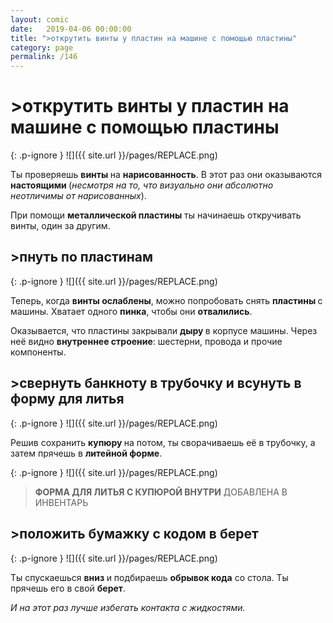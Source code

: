 ```yaml
---
layout: comic
date:   2019-04-06 00:00:00 
title: ">открутить винты у пластин на машине с помощью пластины"
category: page
permalink: /146
---
```

# >открутить винты у пластин на машине с помощью пластины

{: .p-ignore }
![]({{ site.url }}/pages/REPLACE.png)

Ты проверяешь <strong>винты </strong>на <strong>нарисованность</strong>. В этот раз они оказываются <strong>настоящими </strong>(<em>несмотря на то, что визуально они абсолютно неотличимы от нарисованных</em>).

При помощи <strong>металлической пластины</strong> ты начинаешь откручивать винты, один за другим.

## >пнуть по пластинам

{: .p-ignore }
![]({{ site.url }}/pages/REPLACE.png)

Теперь, когда <strong>винты ослаблены</strong>, можно попробовать снять <strong>пластины </strong>с машины. Хватает одного <strong>пинка</strong>, чтобы они <strong>отвалились</strong>.

Оказывается, что пластины закрывали <strong>дыру </strong>в корпусе машины. Через неё видно <strong>внутреннее строение</strong>: шестерни, провода и прочие компоненты.

## >свернуть банкноту в трубочку и всунуть в форму для литья

{: .p-ignore }
![]({{ site.url }}/pages/REPLACE.png)

Решив сохранить <strong>купюру </strong>на потом, ты сворачиваешь её в трубочку, а затем прячешь в <strong>литейной форме</strong>.

{: .p-ignore }
![]({{ site.url }}/pages/REPLACE.png)

<blockquote><strong>ФОРМА ДЛЯ ЛИТЬЯ С КУПЮРОЙ ВНУТРИ</strong> ДОБАВЛЕНА В ИНВЕНТАРЬ</blockquote>

## >положить бумажку с кодом в берет

{: .p-ignore }
![]({{ site.url }}/pages/REPLACE.png)

Ты спускаешься <strong>вниз </strong>и подбираешь <strong>обрывок кода</strong> со стола. Ты прячешь его в свой <strong>берет</strong>.

<em>И на этот раз лучше избегать контакта с жидкостями.</em>

